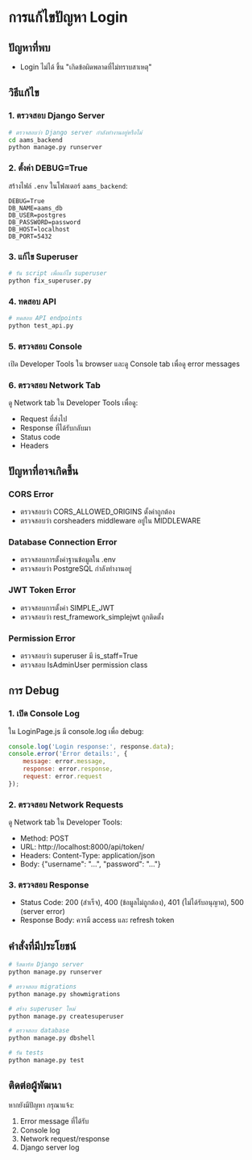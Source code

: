# การแก้ไขปัญหา Login

## ปัญหาที่พบ
- Login ไม่ได้ ขึ้น "เกิดข้อผิดพลาดที่ไม่ทราบสาเหตุ"

## วิธีแก้ไข

### 1. ตรวจสอบ Django Server
```bash
# ตรวจสอบว่า Django server กำลังทำงานอยู่หรือไม่
cd aams_backend
python manage.py runserver
```

### 2. ตั้งค่า DEBUG=True
สร้างไฟล์ `.env` ในโฟลเดอร์ `aams_backend`:
```env
DEBUG=True
DB_NAME=aams_db
DB_USER=postgres
DB_PASSWORD=password
DB_HOST=localhost
DB_PORT=5432
```

### 3. แก้ไข Superuser
```bash
# รัน script เพื่อแก้ไข superuser
python fix_superuser.py
```

### 4. ทดสอบ API
```bash
# ทดสอบ API endpoints
python test_api.py
```

### 5. ตรวจสอบ Console
เปิด Developer Tools ใน browser และดู Console tab เพื่อดู error messages

### 6. ตรวจสอบ Network Tab
ดู Network tab ใน Developer Tools เพื่อดู:
- Request ที่ส่งไป
- Response ที่ได้รับกลับมา
- Status code
- Headers

## ปัญหาที่อาจเกิดขึ้น

### CORS Error
- ตรวจสอบว่า CORS_ALLOWED_ORIGINS ตั้งค่าถูกต้อง
- ตรวจสอบว่า corsheaders middleware อยู่ใน MIDDLEWARE

### Database Connection Error
- ตรวจสอบการตั้งค่าฐานข้อมูลใน .env
- ตรวจสอบว่า PostgreSQL กำลังทำงานอยู่

### JWT Token Error
- ตรวจสอบการตั้งค่า SIMPLE_JWT
- ตรวจสอบว่า rest_framework_simplejwt ถูกติดตั้ง

### Permission Error
- ตรวจสอบว่า superuser มี is_staff=True
- ตรวจสอบ IsAdminUser permission class

## การ Debug

### 1. เปิด Console Log
ใน LoginPage.js มี console.log เพื่อ debug:
```javascript
console.log('Login response:', response.data);
console.error('Error details:', {
    message: error.message,
    response: error.response,
    request: error.request
});
```

### 2. ตรวจสอบ Network Requests
ดู Network tab ใน Developer Tools:
- Method: POST
- URL: http://localhost:8000/api/token/
- Headers: Content-Type: application/json
- Body: {"username": "...", "password": "..."}

### 3. ตรวจสอบ Response
- Status Code: 200 (สำเร็จ), 400 (ข้อมูลไม่ถูกต้อง), 401 (ไม่ได้รับอนุญาต), 500 (server error)
- Response Body: ควรมี access และ refresh token

## คำสั่งที่มีประโยชน์

```bash
# รีสตาร์ท Django server
python manage.py runserver

# ตรวจสอบ migrations
python manage.py showmigrations

# สร้าง superuser ใหม่
python manage.py createsuperuser

# ตรวจสอบ database
python manage.py dbshell

# รัน tests
python manage.py test
```

## ติดต่อผู้พัฒนา
หากยังมีปัญหา กรุณาแจ้ง:
1. Error message ที่ได้รับ
2. Console log
3. Network request/response
4. Django server log 